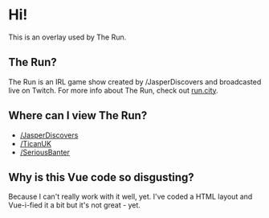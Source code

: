 # Hi!

This is an overlay used by The Run.

## The Run?

The Run is an IRL game show created by /JasperDiscovers and broadcasted live on Twitch. For more info about The Run, check out [run.city](https://run.city).

## Where can I view The Run?

* [/JasperDiscovers](https://twitch.tv/JasperDiscovers)
* [/TicanUK](https://twitch.tv/TicanUK)
* [/SeriousBanter](https://twitch.tv/SeriousBanter)

## Why is this Vue code so disgusting?

Because I can't really work with it well, yet. I've coded a HTML layout and Vue-i-fied it a bit but it's not great - yet.